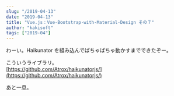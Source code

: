 ```yaml
---
slug: "/2019-04-13"
date: "2019-04-13"
title: "Vue.js：Vue-Bootstrap-with-Material-Design その７"
author: "kakisoft"
tags: ["2019-04"]
---
```

わーい。Haikunator を組み込んでぱちゃぱちゃ動かすまでできたぞー。  

こういうライブラリ。  
[https://github.com/Atrox/haikunatorjs/](https://github.com/Atrox/haikunatorjs/)  

あと一息。  

